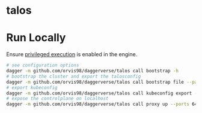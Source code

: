 # talos

# Run Locally

Ensure [privileged execution](https://docs.dagger.io/configuration/custom-runner/#privileged-execution) is enabled in the engine.

```bash
# see configuration options
dagger -m github.com/orvis98/daggerverse/talos call bootstrap -h
# bootstrap the cluster and export the talosconfig
dagger -m github.com/orvis98/daggerverse/talos call bootstrap file --path talosconfig export --path ~/.talos/config
# export kubeconfig
dagger -m github.com/orvis98/daggerverse/talos call kubeconfig export --path ~/.kube/config
# expose the controlplane on localhost
dagger -m github.com/orvis98/daggerverse/talos call proxy up --ports 6443:6443,50000:50000
```

